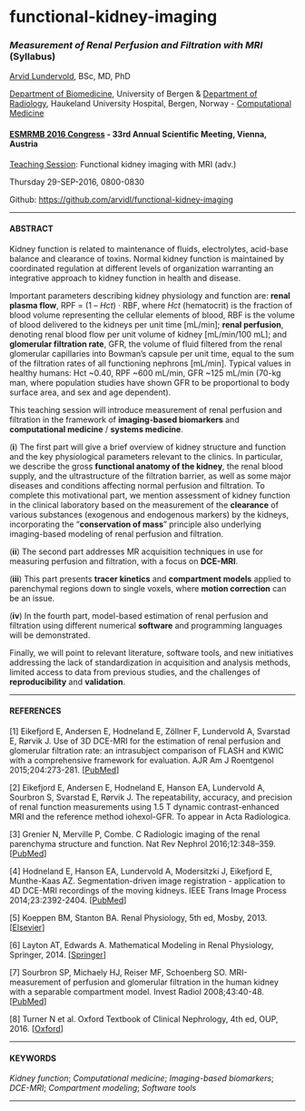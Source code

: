 # functional-kidney-imaging

### *Measurement of Renal Perfusion and Filtration with MRI* (Syllabus)

[Arvid Lundervold](http://www.uib.no/en/persons/Arvid.Lundervold), BSc, MD, PhD

[Department of Biomedicine](http://www.uib.no/en/biomedisin), University of Bergen & 
[Department of Radiology](http://www.helse-bergen.no/en/OmOss/Avdelinger/radiologisk/Sider/default.aspx), Haukeland University Hospital, Bergen, Norway  - [Computational Medicine](http://computationalmedicine.no)

#### [ESMRMB 2016 Congress](http://www.esmrmb.org/index.php?id=/en/index/esmrmb_2016_congress.htm) - 33rd Annual Scientific Meeting, Vienna, Austria  

[Teaching Session](http://www.esmrmb.org/index.php?id=/en/index/esmrmb_2016_congress/programme/teaching_programme.htm): Functional kidney imaging with MRI (adv.)

Thursday 29-SEP-2016, 0800-0830 

Github: https://github.com/arvidl/functional-kidney-imaging
 
---


#### ABSTRACT

Kidney function is related to maintenance of fluids, electrolytes,
acid-base balance and clearance of toxins. Normal kidney function is
maintained by coordinated regulation at different levels of organization
warranting an integrative approach to kidney function in health and
disease.

Important parameters describing kidney physiology and function are:
**renal plasma flow**, RPF = (1 – *Hct*) · RBF, where *Hct* (hematocrit)
is the fraction of blood volume representing the cellular elements of
blood, RBF is the volume of blood delivered to the kidneys per unit time
[mL/min]; **renal perfusion**, denoting renal blood flow per unit
volume of kidney [mL/min/100 mL]; and **glomerular filtration rate**,
GFR, the volume of fluid filtered from the renal glomerular capillaries
into Bowman’s capsule per unit time, equal to the sum of the filtration
rates of all functioning nephrons [mL/min]. Typical values in healthy
humans: Hct \~0.40, RPF \~600 mL/min, GFR \~125 mL/min (70-kg man, where
population studies have shown GFR to be proportional to body surface
area, and sex and age dependent).

This teaching session will introduce measurement of renal perfusion and
filtration in the framework of **imaging-based biomarkers** and
**computational medicine** / **systems medicine**.

(**i**) The first part will give a brief overview of kidney structure
and function and the key physiological parameters relevant to the
clinics. In particular, we describe the gross **functional anatomy of
the kidney**, the renal blood supply, and the ultrastructure of the
filtration barrier, as well as some major diseases and conditions
affecting normal perfusion and filtration. To complete this motivational
part, we mention assessment of kidney function in the clinical
laboratory based on the measurement of the **clearance** of various
substances (exogenous and endogenous markers) by the kidneys,
incorporating the “**conservation of mass**” principle also underlying
imaging-based modeling of renal perfusion and filtration.

(**ii**) The second part addresses MR acquisition techniques in use for
measuring perfusion and filtration, with a focus on **DCE-MRI**.

(**iii**) This part presents **tracer kinetics** and **compartment
models** applied to parenchymal regions down to single voxels, where
**motion correction** can be an issue.

(**iv**) In the fourth part, model-based estimation of renal perfusion
and filtration using different numerical **software** and programming
languages will be demonstrated.

Finally, we will point to relevant literature, software tools, and new
initiatives addressing the lack of standardization in acquisition and
analysis methods, limited access to data from previous studies, and the
challenges of **reproducibility** and **validation**.

---

#### REFERENCES

[1] Eikefjord E, Andersen E, Hodneland E, Zöllner F, Lundervold A,
Svarstad E, Rørvik J. Use of 3D DCE-MRI for the estimation of renal
perfusion and glomerular filtration rate: an intrasubject comparison of
FLASH and KWIC with a comprehensive framework for evaluation. AJR Am J
Roentgenol 2015;204:273-281. [[PubMed](http://www.ncbi.nlm.nih.gov/pubmed/25714312)]

[2] Eikefjord E, Andersen E, Hodneland E, Hanson EA, Lundervold A,
Sourbron S, Svarstad E, Rørvik J. The repeatability, accuracy, and
precision of renal function measurements using 1.5 T dynamic
contrast-enhanced MRI and the reference method iohexol-GFR. To appear in
Acta Radiologica.

[3] Grenier N, Merville P, Combe. C Radiologic imaging of the renal
parenchyma structure and function. Nat Rev Nephrol 2016;12:348–359.
[[PubMed](http://www.ncbi.nlm.nih.gov/pubmed/27067530)]

[4] Hodneland E, Hanson EA, Lundervold A, Modersitzki J, Eikefjord E,
Munthe-Kaas AZ. Segmentation-driven image registration - application to
4D DCE-MRI recordings of the moving kidneys. IEEE Trans Image Process
2014;23:2392-2404. [[PubMed](http://www.ncbi.nlm.nih.gov/pubmed/24710831)]

[5] Koeppen BM, Stanton BA. Renal Physiology, 5th ed, Mosby, 2013.
[[Elsevier](https://elsevier.ca/product.jsp?isbn=9780323086912)]

[6] Layton AT, Edwards A. Mathematical Modeling in Renal Physiology,
Springer, 2014. [[Springer](http://www.springer.com/la/book/9783642273667)]

[7] Sourbron SP, Michaely HJ, Reiser MF, Schoenberg SO.
MRI-measurement of perfusion and glomerular filtration in the human
kidney with a separable compartment model. Invest Radiol 2008;43:40-48.
[[PubMed](http://www.ncbi.nlm.nih.gov/pubmed/18097276)]

[8] Turner N et al. Oxford Textbook of Clinical Nephrology, 4th ed,
OUP, 2016. [[Oxford](http://oxfordmedicine.com/view/10.1093/med/9780199592548.001.0001/med-9780199592548)]

---

#### KEYWORDS

*Kidney function*; *Computational medicine*; *Imaging-based biomarkers*; *DCE-MRI*; *Compartment modeling*; *Software tools*

---
